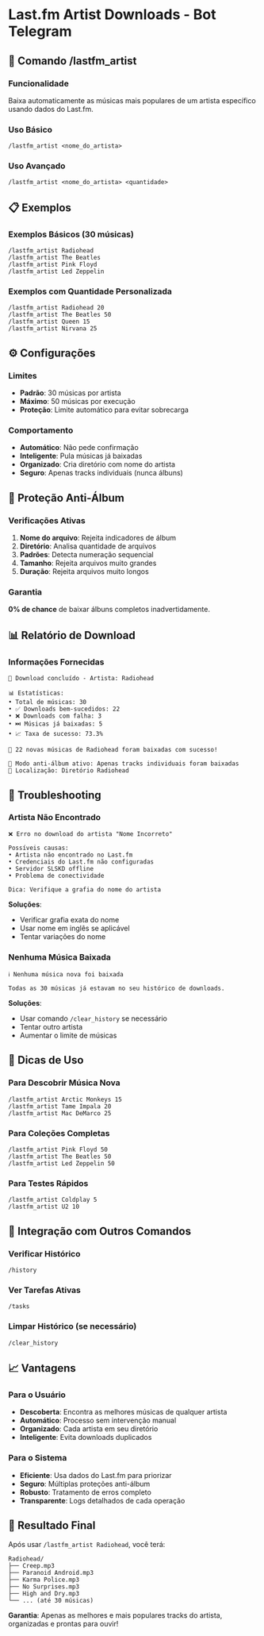 # Last.fm Artist Downloads - Bot Telegram

## 🎤 Comando /lastfm_artist

### Funcionalidade
Baixa automaticamente as músicas mais populares de um artista específico usando dados do Last.fm.

### Uso Básico
```
/lastfm_artist <nome_do_artista>
```

### Uso Avançado
```
/lastfm_artist <nome_do_artista> <quantidade>
```

## 📋 Exemplos

### Exemplos Básicos (30 músicas)
```
/lastfm_artist Radiohead
/lastfm_artist The Beatles
/lastfm_artist Pink Floyd
/lastfm_artist Led Zeppelin
```

### Exemplos com Quantidade Personalizada
```
/lastfm_artist Radiohead 20
/lastfm_artist The Beatles 50
/lastfm_artist Queen 15
/lastfm_artist Nirvana 25
```

## ⚙️ Configurações

### Limites
- **Padrão**: 30 músicas por artista
- **Máximo**: 50 músicas por execução
- **Proteção**: Limite automático para evitar sobrecarga

### Comportamento
- **Automático**: Não pede confirmação
- **Inteligente**: Pula músicas já baixadas
- **Organizado**: Cria diretório com nome do artista
- **Seguro**: Apenas tracks individuais (nunca álbuns)

## 🚫 Proteção Anti-Álbum

### Verificações Ativas
1. **Nome do arquivo**: Rejeita indicadores de álbum
2. **Diretório**: Analisa quantidade de arquivos
3. **Padrões**: Detecta numeração sequencial
4. **Tamanho**: Rejeita arquivos muito grandes
5. **Duração**: Rejeita arquivos muito longos

### Garantia
**0% de chance** de baixar álbuns completos inadvertidamente.

## 📊 Relatório de Download

### Informações Fornecidas
```
🎤 Download concluído - Artista: Radiohead

📊 Estatísticas:
• Total de músicas: 30
• ✅ Downloads bem-sucedidos: 22
• ❌ Downloads com falha: 3
• ⏭️ Músicas já baixadas: 5
• 📈 Taxa de sucesso: 73.3%

🎉 22 novas músicas de Radiohead foram baixadas com sucesso!

🎯 Modo anti-álbum ativo: Apenas tracks individuais foram baixadas
📁 Localização: Diretório Radiohead
```

## 🔧 Troubleshooting

### Artista Não Encontrado
```
❌ Erro no download do artista "Nome Incorreto"

Possíveis causas:
• Artista não encontrado no Last.fm
• Credenciais do Last.fm não configuradas
• Servidor SLSKD offline
• Problema de conectividade

Dica: Verifique a grafia do nome do artista
```

**Soluções**:
- Verificar grafia exata do nome
- Usar nome em inglês se aplicável
- Tentar variações do nome

### Nenhuma Música Baixada
```
ℹ️ Nenhuma música nova foi baixada

Todas as 30 músicas já estavam no seu histórico de downloads.
```

**Soluções**:
- Usar comando `/clear_history` se necessário
- Tentar outro artista
- Aumentar o limite de músicas

## 🎯 Dicas de Uso

### Para Descobrir Música Nova
```
/lastfm_artist Arctic Monkeys 15
/lastfm_artist Tame Impala 20
/lastfm_artist Mac DeMarco 25
```

### Para Coleções Completas
```
/lastfm_artist Pink Floyd 50
/lastfm_artist The Beatles 50
/lastfm_artist Led Zeppelin 50
```

### Para Testes Rápidos
```
/lastfm_artist Coldplay 5
/lastfm_artist U2 10
```

## 🔄 Integração com Outros Comandos

### Verificar Histórico
```
/history
```

### Ver Tarefas Ativas
```
/tasks
```

### Limpar Histórico (se necessário)
```
/clear_history
```

## 📈 Vantagens

### Para o Usuário
- **Descoberta**: Encontra as melhores músicas de qualquer artista
- **Automático**: Processo sem intervenção manual
- **Organizado**: Cada artista em seu diretório
- **Inteligente**: Evita downloads duplicados

### Para o Sistema
- **Eficiente**: Usa dados do Last.fm para priorizar
- **Seguro**: Múltiplas proteções anti-álbum
- **Robusto**: Tratamento de erros completo
- **Transparente**: Logs detalhados de cada operação

## 🎵 Resultado Final

Após usar `/lastfm_artist Radiohead`, você terá:

```
Radiohead/
├── Creep.mp3
├── Paranoid Android.mp3
├── Karma Police.mp3
├── No Surprises.mp3
├── High and Dry.mp3
└── ... (até 30 músicas)
```

**Garantia**: Apenas as melhores e mais populares tracks do artista, organizadas e prontas para ouvir!